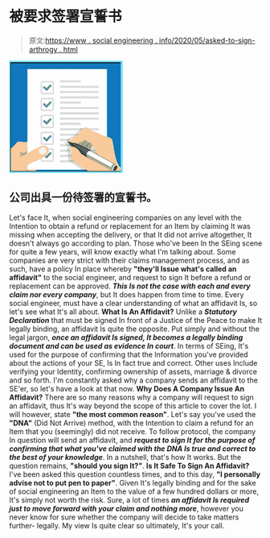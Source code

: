 # 被要求签署宣誓书

> 原文:[https://www . social engineering . info/2020/05/asked-to-sign-arthrogy . html](https://www.socialengineering.info/2020/05/asked-to-sign-affidavit.html)

[![](img/74a3c9a61d63f9cdee9081769118c10e.png)](https://1.bp.blogspot.com/-SQDvGjcSVhs/XrVyPPJ-nGI/AAAAAAAAJ4I/baOffdvCS3ETurbZlXWN2zXftpZ2sJq4wCLcBGAsYHQ/s1600/Affidavit.%2Bwww.socialengineering.info.jpg)

## **公司出具一份待签署的宣誓书。**

Let's face It, when social engineering companies on any level with the Intention to obtain a refund or replacement for an Item by claiming It was missing when accepting the delivery, or that It did not arrive altogether, It doesn't always go according to plan. Those who've been In the SEing scene for quite a few years, will know exactly what I'm talking about.
  Some companies are very strict with their claims management process, and as such, have a policy In place whereby **"they'll Issue what's called an affidavit"** to the social engineer, and request to sign It before a refund or replacement can be approved. ***This Is not the case with each and every claim nor every company***, but It does happen from time to time. Every social engineer, must have a clear understanding of what an affidavit Is, so let's see what It's all about.
  **What Is An Affidavit?**
  Unlike a ***Statutory Declaration*** that must be signed In front of a Justice of the Peace to make It legally binding, an affidavit Is quite the opposite. Put simply and without the legal jargon, ***once an affidavit Is signed, It becomes a legally binding document and can be used as evidence In court***. In terms of SEing, It's used for the purpose of confirming that the Information you've provided about the actions of your SE, Is In fact true and correct. Other uses Include verifying your Identity, confirming ownership of assets, marriage & divorce and so forth. I'm constantly asked why a company sends an affidavit to the SE'er, so let's have a look at that now.
  **Why Does A Company Issue An Affidavit?**
  There are so many reasons why a company will request to sign an affidavit, thus It's way beyond the scope of this article to cover the lot. I will however, state **"the most common reason"**. Let's say you've used the **"DNA"** (Did Not Arrive) method, with the Intention to claim a refund for an Item that you (seemingly) did not receive. To follow protocol, the company In question will send an affidavit, and ***request to sign It for the purpose of confirming that what you've claimed with the DNA Is true and correct to the best of your knowledge***. In a nutshell, that's how It works. But the question remains, **"should you sign It?"**.
  **Is It Safe To Sign An Affidavit?**
  I've been asked this question countless times, and to this day, **"I personally advise not to put pen to paper"**. Given It's legally binding and for the sake of social engineering an Item to the value of a few hundred dollars or more, It's simply not worth the risk. Sure, a lot of times ***an affidavit Is required just to move forward with your claim and nothing more***, however you never know for sure whether the company will decide to take matters further- legally. My view Is quite clear so ultimately, It's your call.